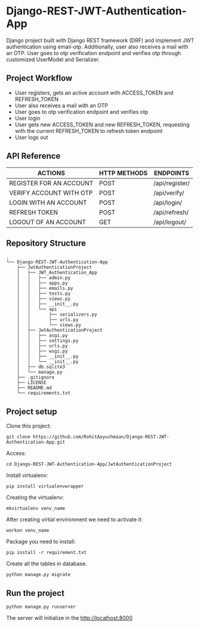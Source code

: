 # Django-REST-JWT-Authentication-App

Django project built with Django REST framework (DRF) and implement JWT authentication using email-otp. Additionally, user also receives a mail with an OTP. User goes to otp verification endpoint and verifies otp through customized UserModel and Serializer.

## Project Workflow

- User registers, gets an active account with ACCESS_TOKEN and REFRESH_TOKEN
- User also receives a mail with an OTP
- User goes to otp verification endpoint and verifies otp
- User login
- User gets new ACCESS_TOKEN and new REFRESH_TOKEN, requesting with the current REFRESH_TOKEN to refresh token endpoint
- User logs out

## API Reference

| ACTIONS                     | HTTP METHODS | ENDPOINTS        |
| --------------------------- | ------------ | ---------------- |
| REGISTER FOR AN ACCOUNT     | POST         | /api/register/   |
| VERIFY ACCOUNT WITH OTP     | POST         | /api/verify/     |
| LOGIN WITH AN ACCOUNT       | POST         | /api/login/      |
| REFRESH TOKEN               | POST         | /api/refresh/    |
| LOGOUT OF AN ACCOUNT        | GET          | /api/logout/     |



## Repository Structure

```
.
└── Django-REST-JWT-Authentication-App
    ├── JwtAuthenticationProject
    │   ├── JWT_Authentication_App
    │   │   ├── admin.py
    │   │   ├── apps.py
    │   │   ├── emails.py
    │   │   ├── tests.py
    │   │   ├── views.py
    │   │   ├── __init__.py
    │   │   └── api
    │   │       ├── serializers.py
    │   │       ├── urls.py
    │   │       └── views.py
    │   ├── JwtAuthenticationProject
    │   │   ├── asgi.py
    │   │   ├── settings.py
    │   │   ├── urls.py
    │   │   ├── wsgi.py
    │   │   ├── __init__.py
    │   │   └── __init__.py
    │   ├── db.sqlite3
    │   └── manage.py
    ├── .gitignore
    ├── LICENSE
    ├── README.md
    └── requirements.txt

```

## Project setup

Clone this project:

```
git clone https://github.com/RohitAayushmaan/Django-REST-JWT-Authentication-App.git
```

Access:

```
cd Django-REST-JWT-Authentication-App/JwtAuthenticationProject
```

Install virtualenv:

```
pip install virtualenvwrapper
```

Creating the virtualenv:

```
mkvirtualenv venv_name
```

After creating virtial environment we need to activate it:

```
workon venv_name
```

Package you need to install:

```
pip install -r requirement.txt
```

Create all the tables in database.

```
python manage.py migrate
```

## Run the project

```
python manage.py runserver
```

The server will initialize in the <http://localhost:8000>
